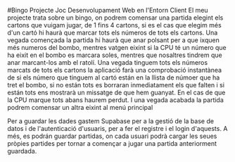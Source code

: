 #Bingo
Projecte Joc Desenvolupament Web en l'Entorn Client El meu projecte trata sobre un bingo, on podrem comensar una partida elegint els cartons que vuigam jugar, de 1 fins 4 cartons, si es el cas que elegim més d'un cartó hi haurà que marcar tots els números de tots els cartons. Una vegada començada la partida hi haurà que anar polsant per a que ixquen més numeros del bombo, mentres vatgen eixint si la CPU té un número que ha eixit en el bombo es marcara soles, mentres que nosaltres tindrem que anar marcant-los amb el ratolí. Una vegada tinguem tots els números marcats de tots els cartons la aplicació farà una comprobació instantànea de si els número que tinguem al cartó están en la llista de númoer que ha tret el bombo, si no están tots es borraran inmediatament els que falten i si están tots ens mostrarà un missatge de que hem guanyat. En el cas de que la CPU marque tots abans haurem perdut. I una vegada acabada la partida podrem comensar un altra eixint al menú principal


Per a guardar les dades gastem Supabase per a la gestió de la base de datos i de l'autenticació d'usuaris, per a fer el registre i el login d'aquests. A més, es podrán guardar partidas, on cada usuari podrà cargar les seues pròpies partides per tornar a començar a jugar una partida anteriorment guardada.
